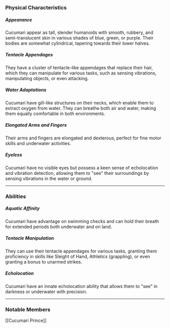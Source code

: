 ### Physical Characteristics

##### Appearance
Cucumari appear as tall, slender humanoids with smooth, rubbery, and semi-translucent skin in various shades of blue, green, or purple. Their bodies are somewhat cylindrical, tapering towards their lower halves.
##### Tentacle Appendages
They have a cluster of tentacle-like appendages that replace their hair, which they can manipulate for various tasks, such as sensing vibrations, manipulating objects, or even attacking.
##### Water Adaptations
Cucumari have gill-like structures on their necks, which enable them to extract oxygen from water. They can breathe both air and water, making them equally comfortable in both environments.

##### Elongated Arms and Fingers
Their arms and fingers are elongated and dexterous, perfect for fine motor skills and underwater activities.

##### Eyeless
Cucumari have no visible eyes but possess a keen sense of echolocation and vibration detection, allowing them to "see" their surroundings by sensing vibrations in the water or ground.

---
### Abilities

##### Aquatic Affinity
Cucumari have advantage on swimming checks and can hold their breath for extended periods both underwater and on land.

##### Tentacle Manipulation
They can use their tentacle appendages for various tasks, granting them proficiency in skills like Sleight of Hand, Athletics (grappling), or even granting a bonus to unarmed strikes.

##### Echolocation
Cucumari have an innate echolocation ability that allows them to "see" in darkness or underwater with precision.

---
### Notable Members
[[Cucumari Prince]]